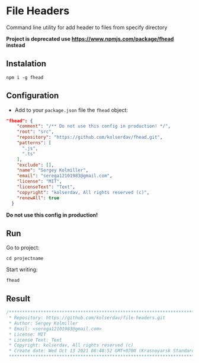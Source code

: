 # File Headers

Command line utility for add header to files from specify directory

**Project is deprecated use https://www.npmjs.com/package/fhead instead**

## Instalation

```
npm i -g fhead
```

## Configuration

- Add to your `package.json` file the `fhead` object:

```json
"fhead": {
    "comment": "/** Do not use this config in production! */",
    "root": "src",
    "repository": "https://github.com/kolserdav/fhead.git",
    "patterns": [
      ".js",
      ".ts"
    ],
    "exclude": [],
    "name": "Sergey Kolmiller",
    "email": "serega12101983@gmail.com",
    "license": "MIT",
    "licenseText": "Text",
    "copyright": "kolserdav, All rights reserved (c)",
    "renewAll": true
  }
```

**Do not use this config in production!**

## Run

Go to project:

```
cd projectname
```

Start writing:

```
fhead
```

## Result

```javascript
/******************************************************************************************
 * Repository: https://github.com/kolserdav/file-headers.git
 * Author: Sergey Kolmiller
 * Email: <serega12101983@gmail.com>
 * License: MIT
 * License Text: Text
 * Copyright: kolserdav, All rights reserved (c)
 * Create date: Wed Oct 13 2021 08:48:52 GMT+0700 (Krasnoyarsk Standard Time)
 ******************************************************************************************/
```
